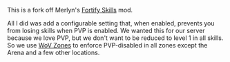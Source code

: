 This is a fork off Merlyn's [Fortify Skills](https://gitlab.com/Merlyn/valheimfortifyskills) mod.

All I did was add a configurable setting that, when enabled, prevents you from losing skills when PVP is enabled. We wanted this for our server because we love PVP, but we don't want to be reduced to level 1 in all skills. So we use [WoV Zones](https://www.nexusmods.com/valheim/mods/891) to enforce PVP-disabled in all zones except the Arena and a few other locations.
